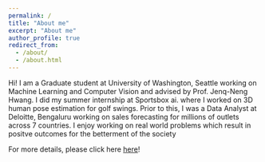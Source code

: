 ```yaml
---
permalink: /
title: "About me"
excerpt: "About me"
author_profile: true
redirect_from: 
  - /about/
  - /about.html
---
```


Hi! I am a Graduate student at University of Washington, Seattle working on Machine Learning and Computer Vision and advised by Prof. Jenq-Neng Hwang. I did my summer internship at Sportsbox ai. where I worked on 3D human pose estimation for golf swings. Prior to this, I was a Data Analyst at Deloitte, Bengaluru working on sales forecasting for millions of outlets across 7 countries. I enjoy working on real world problems which result in positve outcomes for the betterment of the society



For more details, please click here [here](https://samartha27.github.io/cv/)!
